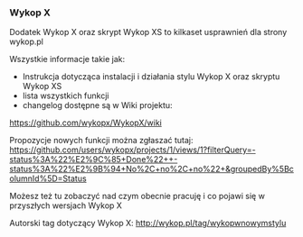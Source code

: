 ### Wykop X

<!--
**wykopx/WykopX** is a ✨ _special_ ✨ repository because its `README.md` (this file) appears on your GitHub profile.

Here are some ideas to get you started:

- 🔭 I’m currently working on ...
- 🌱 I’m currently learning ...
- 👯 I’m looking to collaborate on ...
- 🤔 I’m looking for help with ...
- 💬 Ask me about ...
- 📫 How to reach me: ...
- 😄 Pronouns: ...
- ⚡ Fun fact: ...
-->

Dodatek Wykop X oraz skrypt Wykop XS to kilkaset usprawnień dla strony wykop.pl

Wszystkie informacje takie jak:
- Instrukcja dotycząca instalacji i działania stylu Wykop X oraz skryptu Wykop XS
- lista wszystkich funkcji
- changelog
dostępne są w Wiki projektu:

https://github.com/wykopx/WykopX/wiki

Propozycje nowych funkcji można zgłaszać tutaj:
https://github.com/users/wykopx/projects/1/views/1?filterQuery=-status%3A%22%E2%9C%85+Done%22++-status%3A%22%E2%9B%94+No%2C+no%2C+no%22+&groupedBy%5BcolumnId%5D=Status


Możesz też tu zobaczyć nad czym obecnie pracuję i co pojawi się w przyszłych wersjach Wykop X


Autorski tag dotyczący Wykop X:
http://wykop.pl/tag/wykopwnowymstylu

